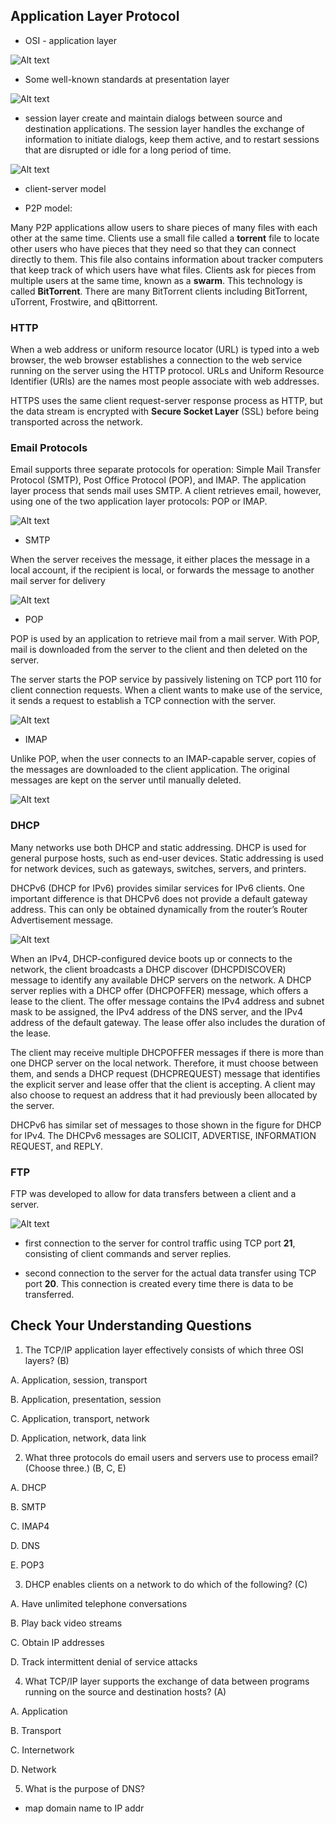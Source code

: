 

## Application Layer Protocol


- OSI - application layer

![Alt text](image.png)


- Some well-known standards at presentation layer

![Alt text](image-1.png)


- session layer create and maintain dialogs between source and destination applications. The session layer handles the exchange of information to initiate dialogs, keep them active, and to restart sessions that are disrupted or idle for a long period of time.


![Alt text](image-2.png)



- client-server model

- P2P model: 

Many P2P applications allow users to share pieces of many files with each other at the same time. 
Clients use a small file called a **torrent** file to locate other users who have pieces that they need so that they can connect directly to them. 
This file also contains information about tracker computers that keep track of which users have what files. 
Clients ask for pieces from multiple users at the same time, known as a **swarm**. This technology is called **BitTorrent**. There are many BitTorrent clients including BitTorrent, uTorrent, Frostwire, and qBittorrent.



### HTTP

When a web address or uniform resource locator (URL) is typed into a web browser, the web browser establishes a connection to the web service running on the server using the HTTP protocol. URLs and Uniform Resource Identifier (URIs) are the names most people associate with web addresses.

HTTPS uses the same client request-server response process as HTTP, but the data stream is encrypted with **Secure Socket Layer** (SSL) before being transported across the network.



### Email Protocols


Email supports three separate protocols for operation: Simple Mail Transfer Protocol (SMTP), Post Office Protocol (POP), and IMAP. The application layer process that sends mail uses SMTP. A client retrieves email, however, using one of the two application layer protocols: POP or IMAP.

![Alt text](image-3.png)


- SMTP

When the server receives the message, it either places the message in a local account, if the recipient is local, or forwards the message to another mail server for delivery

![Alt text](image-4.png)


- POP

POP is used by an application to retrieve mail from a mail server. With POP, mail is downloaded from the server to the client and then deleted on the server. 

The server starts the POP service by passively listening on TCP port 110 for client connection requests. When a client wants to make use of the service, it sends a request to establish a TCP connection with the server. 

![Alt text](image-5.png)



- IMAP

Unlike POP, when the user connects to an IMAP-capable server, copies of the messages are downloaded to the client application. 
The original messages are kept on the server until manually deleted. 

![Alt text](image-6.png)



### DHCP


Many networks use both DHCP and static addressing. DHCP is used for general purpose hosts, such as end-user devices. Static addressing is used for network devices, such as gateways, switches, servers, and printers.

DHCPv6 (DHCP for IPv6) provides similar services for IPv6 clients. One important difference is that DHCPv6 does not provide a default gateway address. This can only be obtained dynamically from the router’s Router Advertisement message.

![Alt text](image-7.png)

When an IPv4, DHCP-configured device boots up or connects to the network, the client broadcasts a DHCP discover (DHCPDISCOVER) message to identify any available DHCP servers on the network. A DHCP server replies with a DHCP offer (DHCPOFFER) message, which offers a lease to the client. The offer message contains the IPv4 address and subnet mask to be assigned, the IPv4 address of the DNS server, and the IPv4 address of the default gateway. The lease offer also includes the duration of the lease.

The client may receive multiple DHCPOFFER messages if there is more than one DHCP server on the local network. Therefore, it must choose between them, and sends a DHCP request (DHCPREQUEST) message that identifies the explicit server and lease offer that the client is accepting. A client may also choose to request an address that it had previously been allocated by the server.

DHCPv6 has similar set of messages to those shown in the figure for DHCP for IPv4. The DHCPv6 messages are SOLICIT, ADVERTISE, INFORMATION REQUEST, and REPLY.



### FTP

FTP was developed to allow for data transfers between a client and a server.

![Alt text](image-8.png)

- first connection to the server for control traffic using TCP port **21**, consisting of client commands and server replies.

- second connection to the server for the actual data transfer using TCP port **20**. This connection is created every time there is data to be transferred.



## Check Your Understanding Questions

1. The TCP/IP application layer effectively consists of which three OSI layers?
(B)

A. Application, session, transport

B. Application, presentation, session

C. Application, transport, network

D. Application, network, data link

2. What three protocols do email users and servers use to process email? (Choose three.)
(B, C, E)

A. DHCP

B. SMTP

C. IMAP4

D. DNS

E. POP3

3. DHCP enables clients on a network to do which of the following?
(C)

A. Have unlimited telephone conversations

B. Play back video streams

C. Obtain IP addresses

D. Track intermittent denial of service attacks

4. What TCP/IP layer supports the exchange of data between programs running on the source and destination hosts?
(A)

A. Application

B. Transport

C. Internetwork

D. Network

5. What is the purpose of DNS?
- map domain name to IP addr